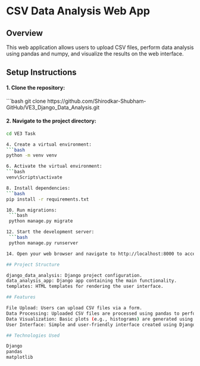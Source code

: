 # CSV Data Analysis Web App

## Overview
This web application allows users to upload CSV files, perform data analysis using pandas and numpy, and visualize the results on the web interface.

## Setup Instructions
#### 1. Clone the repository:
  <p> ```bash
   git clone https://github.com/Shirodkar-Shubham-GitHub/VE3_Django_Data_Analysis.git
  </p>

#### 2. Navigate to the project directory:
   ```bash
   cd VE3 Task

4. Create a virtual environment:
   ```bash
   python -m venv venv
   
6. Activate the virtual environment:
   ```bash
   venv\Scripts\activate

8. Install dependencies:
   ```bash
   pip install -r requirements.txt

10. Run migrations:
    ```bash
    python manage.py migrate

12. Start the development server:
    ```bash
    python manage.py runserver

14. Open your web browser and navigate to http://localhost:8000 to access the web application.

## Project Structure

django_data_analysis: Django project configuration.
data_analysis_app: Django app containing the main functionality.
templates: HTML templates for rendering the user interface.

## Features

File Upload: Users can upload CSV files via a form.
Data Processing: Uploaded CSV files are processed using pandas to perform basic data analysis tasks such as displaying the first few rows of the data, calculating summary statistics (mean, median, standard deviation), and handling missing values.
Data Visualization: Basic plots (e.g., histograms) are generated using matplotlib and displayed on the web page.
User Interface: Simple and user-friendly interface created using Django templates to display data analysis results and visualizations in a clear and organized manner.

## Technologies Used

Django
pandas
matplotlib
